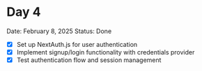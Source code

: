 # Day 4

Date: February 8, 2025
Status: Done

- [x]  Set up NextAuth.js for user authentication
- [x]  Implement signup/login functionality with credentials provider
- [x]  Test authentication flow and session management